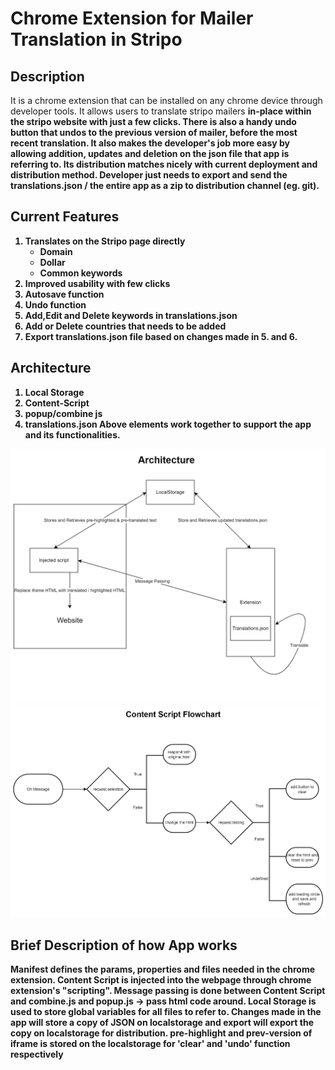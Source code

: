 # Chrome Extension for Mailer Translation in Stripo

## Description
It is a chrome extension that can be installed on any chrome device through developer tools. It allows users to translate stripo mailers <b>in-place<b> within the stripo website with just a few clicks. There is also a handy undo button that undos to the previous version of mailer, before the most recent translation.
It also makes the developer's job more easy by allowing addition, updates and deletion on the json file that app is referring to.
Its distribution matches nicely with current deployment and distribution method. Developer just needs to export and send the translations.json / the entire app as a zip to distribution channel (eg. git).


## Current Features
1. Translates on the Stripo page directly
    - Domain
    - Dollar
    - Common keywords
2. Improved usability with few clicks
3. Autosave function
4. Undo function
5. Add,Edit and Delete keywords in translations.json
6. Add or Delete countries that needs to be added
7. Export translations.json file based on changes made in 5. and 6.

## Architecture
1. Local Storage
2. Content-Script
3. popup/combine js
4. translations.json
Above elements work together to support the app and its functionalities.

![architecture diagram for app](./architecture.jpg)
![flowchart for content script](./contentscriptflowchart.jpg)
## Brief Description of how App works
Manifest defines the params, properties and files needed in the chrome extension.
Content Script is injected into the webpage through chrome extension's "scripting".
Message passing is done between Content Script and combine.js and popup.js -> pass html code around.
Local Storage is used to store global variables for all files to refer to.
Changes made in the app will store a copy of JSON on localstorage and export will export the copy on localstorage for distribution.
pre-highlight and prev-version of iframe is stored on the localstorage for 'clear' and 'undo' function respectively